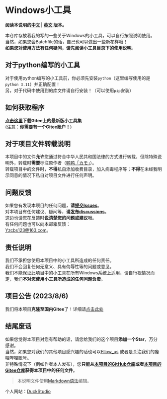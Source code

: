 # Windows小工具<br>

**阅读本说明的[中文](https://github.com/DuckDuckStudio/Fufu_Tools/blob/main/README.md) | [英文](https://github.com/DuckDuckStudio/Fufu_Tools/blob/main/README-EN(UK).md) 版本。**

本仓库存放着我的写的一些关于Windows的小工具，可以自行按照说明使用。<br>
当然，如果您会Batchfile的话，自己也可以做出一些新花样哦！<br>
**如果您对使用方法有任何疑问，请先阅读小工具目录下的使用说明**。<br>

## 对于python编写的小工具<br>
对于使用python编写的小工具前，你必须先安装`python`（这里编写使用的是`python 3.11`）并正确配置！<br>
另，对于代码中使用到的库文件请自行安装！（可以使用`pip`安装）<br>

## 如何获取程序<br>
**[点击这里](https://gitee.com/duckstudio/fufu-tools/releases/)下载Gitee上的最新版小工具集**<br>
(注意：**你需要有一个Gitee账户！**)<br>

## 对于项目文件转载说明<br>
本项目中的文件**允许**您通过符合中华人民共和国法律的方式进行转载，但除特殊说明外，转载时**需要**标注原作者（[鸭鸭「カモ」](https://duckduckstudio.github.io/yazicbs.github.io/)）。<br>
转载项目中的文件时，**不得**私自添加收费目录，加入病毒程序等；**不得**在未经我明示同意的情况下私自对项目文件进行任何声明。<br>

## 问题反馈<br>
如果您有发现本项目的任何问题，**请[提交Issues](https://github.com/DuckDuckStudio/Fufu_Tools/issues)**。<br>
对本项目有任何建议、疑问等，**请[发布discussions](https://github.com/DuckDuckStudio/Fufu_Tools/discussions)**。<br>
这边也请您在反馈时**说清楚您的问题或建议**哦。<br>
有任何问题也可以向本邮箱反馈：<br>
<Yzcbs123@163.com>。<br>

## 责任说明<br>
我们不承担您使用本项目中的小工具所造成的任何责任。<br>
我们不会回复任何无意义、具有侮辱性等的问题或意见。<br>
我们不能保证此项目中的小工具在所有Windows系统上适用，请自行视情况而定，我们**不对您使用小工具所造成的任何问题负责**。<br>

## 项目公告 (2023/8/6)<br>
我们将本项目**克隆至国内Gitee**了！详细请[点击此处](https://gitee.com/duckstudio/windows-widgets/)<br>

## 结尾废话<br>
如果您觉得本项目对您有帮助的话，请您给我们的这个项目**添加一个Star**，万分感谢。<br>
当然，如果您对我们的其他项目感兴趣的话也可以[Fllow_us](https://github.com/DuckDuckStudio/) 或者是关注我们的[哔哩哔哩账号](https://space.bilibili.com/2054654702)。<br>
非特殊情况下（例如作者本人发布），您**只能从[本项目的GitHub仓库](https://github.com/DuckDuckStudio/Fufu_Tools/)或者[本项目的Gitee仓库](https://gitee.com/duckstudio/fufu-tools/)获得本项目中的任何文件**。<br>

> 本说明文件使用[Markdown语法](https://markdown.com.cn/basic-syntax/)编辑。

个人网站：[DuckStudio](https://duckduckstudio.github.io/yazicbs.github.io/)
